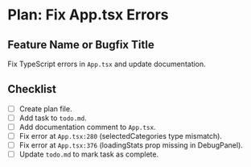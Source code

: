 # Plan: Fix App.tsx Errors

## Feature Name or Bugfix Title
Fix TypeScript errors in `App.tsx` and update documentation.

## Checklist
- [ ] Create plan file.
- [ ] Add task to `todo.md`.
- [ ] Add documentation comment to `App.tsx`.
- [ ] Fix error at `App.tsx:280` (selectedCategories type mismatch).
- [ ] Fix error at `App.tsx:376` (loadingStats prop missing in DebugPanel).
- [ ] Update `todo.md` to mark task as complete.
